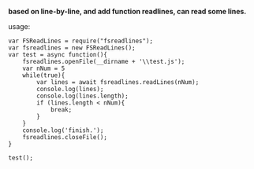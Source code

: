 **based on line-by-line, and add function readlines, can read some lines.** 

usage:

```
var FSReadLines = require("fsreadlines");
var fsreadlines = new FSReadLines();
var test = async function(){
    fsreadlines.openFile(__dirname + '\\test.js');
    var nNum = 5
    while(true){
        var lines = await fsreadlines.readLines(nNum);
        console.log(lines);
        console.log(lines.length);
        if (lines.length < nNum){
            break;
        }
    }
    console.log('finish.');
    fsreadlines.closeFile();
}

test();


```

